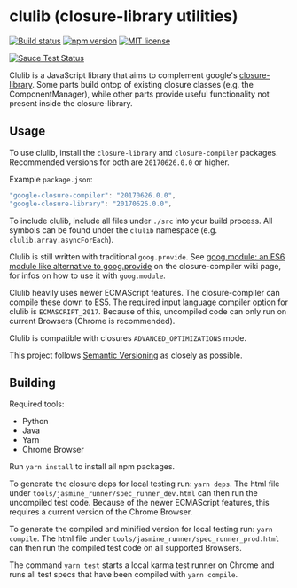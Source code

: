 # clulib (closure-library utilities)

[![Build status](https://img.shields.io/travis/b-strauss/clulib/master.svg)](https://travis-ci.org/b-strauss/clulib)
[![npm version](https://img.shields.io/npm/v/clulib.svg)](https://www.npmjs.com/package/clulib)
[![MIT license](https://img.shields.io/badge/license-MIT_License-yellow.svg)](https://spdx.org/licenses/MIT.html)

[![Sauce Test Status](https://saucelabs.com/browser-matrix/b-strauss.svg)](https://saucelabs.com/u/b-strauss)

Clulib is a JavaScript library that aims to complement google's [closure-library](https://github.com/google/closure-library/).
Some parts build ontop of existing closure classes (e.g. the ComponentManager), while other parts provide useful functionality not
present inside the closure-library.

## Usage

To use clulib, install the `closure-library` and `closure-compiler` packages.
Recommended versions for both are `20170626.0.0` or higher.

Example `package.json`:
```JavaScript
"google-closure-compiler": "20170626.0.0",
"google-closure-library": "20170626.0.0",
```

To include clulib, include all files under `./src` into your build process. All symbols can be found under the `clulib` namespace
(e.g. `clulib.array.asyncForEach`).

Clulib is still written with traditional `goog.provide`. See [goog.module: an ES6 module like alternative to goog.provide](https://github.com/google/closure-library/wiki/goog.module:-an-ES6-module-like-alternative-to-goog.provide)
on the closure-compiler wiki page, for infos on how to use it with `goog.module`.

Clulib heavily uses newer ECMAScript features. The closure-compiler can compile these down to ES5. The required input language
compiler option for clulib is `ECMASCRIPT_2017`. Because of this, uncompiled code can only run on current Browsers (Chrome is recommended).

Clulib is compatible with closures `ADVANCED_OPTIMIZATIONS` mode.

This project follows [Semantic Versioning](http://semver.org/) as closely as possible.

## Building

Required tools:

- Python
- Java
- Yarn
- Chrome Browser

Run `yarn install` to install all npm packages.

To generate the closure deps for local testing run: `yarn deps`. The html file under `tools/jasmine_runner/spec_runner_dev.html` can
then run the uncompiled test code. Because of the newer ECMAScript features, this requires a current version of the Chrome Browser.

To generate the compiled and minified version for local testing run: `yarn compile`. The html file under
`tools/jasmine_runner/spec_runner_prod.html` can then run the compiled test code on all supported Browsers.

The command `yarn test` starts a local karma test runner on Chrome and runs all test specs that have been compiled with
`yarn compile`.